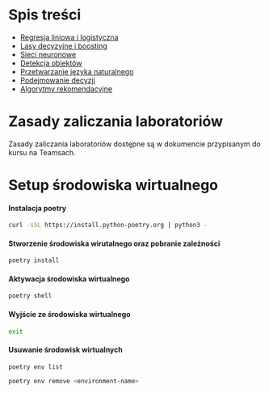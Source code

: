 # Spis treści

* [Regresja liniowa i logistyczna](lab1/Readme.md)
* [Lasy decyzyjne i boosting](lab2/Readme.md)
* [Sieci neuronowe](lab3/Readme.md)
* [Detekcja obiektów](lab4/Readme.md)
* [Przetwarzanie języka naturalnego](lab5/Readme.md)
* [Podejmowanie decyzji](lab6/Readme.md)
* [Algorytmy rekomendacyjne](lab7/Readme.md)

# Zasady zaliczania laboratoriów

Zasady zaliczania laboratoriów dostępne są w dokumencie przypisanym do kursu na Teamsach.

# Setup środowiska wirtualnego 

#### Instalacja poetry

```sh
curl -sSL https://install.python-poetry.org | python3 -
```

#### Stworzenie środowiska wirutalnego oraz pobranie zależności

```sh
poetry install
```

#### Aktywacja środowiska wirtualnego

```sh
poetry shell
```

#### Wyjście ze środowiska wirtualnego 

```sh
exit
```

#### Usuwanie środowisk wirtualnych

```sh
poetry env list
```

```sh
poetry env remove <environment-name>
```
